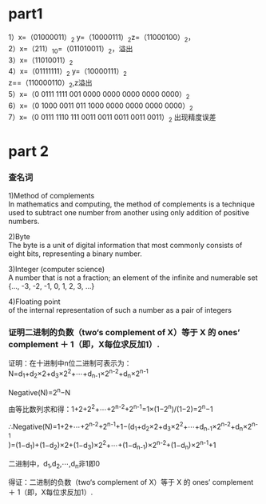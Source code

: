 # part1 <br>
1）x=（01000011）<sub>2</sub> y=（10000111）<sub>2</sub>z=（11000100）<sub>2</sub>，<br>
2）x=（211）<sub>10</sub>=（011010011）<sub>2</sub>，溢出<br>
3）x=（11010011）<sub>2</sub><br>
4）x=（01111111）<sub>2</sub> y=（10000111）<sub>2</sub><br>z==（110000110）<sub>2</sub>,z溢出<br>
5）x=（0 0111 1111 001 0000 0000 0000 0000 0000）<sub>2</sub> <br>
6）x=（0 1000 0011 011 1000 0000 0000 0000 0000）<sub>2</sub> <br>
7）x=（0 0111 1110 111 0011 0011 0011 0011 0011）<sub>2</sub> 出现精度误差

# part 2<br>

### 查名词<br>
1)Method of complements<br>
In mathematics and computing, the method of complements is a technique used to subtract one number from another using only addition of positive numbers. <br>

2)Byte<br>
The byte is a unit of digital information that most commonly consists of eight bits, representing a binary number. <br>

3)Integer (computer science)<br>
A number that is not a fraction; an element of the infinite and numerable set {..., -3, -2, -1, 0, 1, 2, 3, ...}<br>

4)Floating point<br>
of the internal representation of such a number as a pair of integers


### 证明二进制的负数（two‘s complement of X）等于 X 的 ones’ complement ＋ 1（即，X每位求反加1）. 
证明：在十进制中n位二进制可表示为：<br> 
N=d<sub>1</sub>+d<sub>2</sub>×2+d<sub>3</sub>×2<sup>2</sup>+⋯+d<sub>n-1</sub>×2<sup>n-2</sup>+d<sub>n</sub>×2<sup>n-1</sup><br>

Negative(N)=2<sup>n</sup>−N <br>

由等比数列求和得：1+2+2<sup>2</sup>+⋯+2<sup>n-2</sup>+2<sup>n-1</sup>=1×(1−2<sup>n</sup>)/(1−2)=2<sup>n</sup>−1 <br>

∴Negative(N)=1+2+⋯+2<sup>n-2</sup>+2<sup>n-1</sup>+1−(d<sub>1</sub>+d<sub>2</sub>×2+d<sub>3</sub>×2<sup>2</sup>+⋯+d<sub>n-1</sub>×2<sup>n-2</sup>+d<sub>n</sub>×2<sup>n-1</sup><br>)=(1−d<sub>1</sub>)+(1−d<sub>2</sub>)×2+(1−d<sub>3</sub>)×2<sup>2</sup>+⋯+(1−d<sub>n-1</sub>)×2<sup>n-2</sup>+(1−d<sub>n</sub>)×2<sup>n-1</sup>+1<br>

二进制中，d<sub>1</sub>,d<sub>2</sub>,⋯,d<sub>n</sub>非1即0

得证：二进制的负数（two‘s complement of X）等于 X 的 ones’ 
complement ＋ 1（即，X每位求反加1）. 







